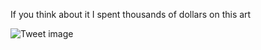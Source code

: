 If you think about it I spent thousands of dollars on this art


![Tweet image](/asset/crosspoast/Gyku28YbAAAFlxN.jpg)


